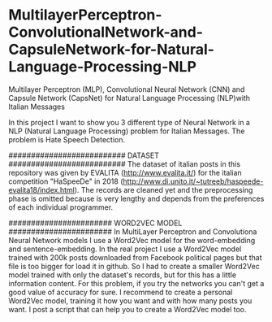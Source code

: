 # MultilayerPerceptron-ConvolutionalNetwork-and-CapsuleNetwork-for-Natural-Language-Processing-NLP
Multilayer Perceptron (MLP), Convolutional Neural Network (CNN) and Capsule Network (CapsNet) for Natural Language Processing (NLP)with Italian Messages

In this project I want to show you 3 different type of Neural Network in a NLP (Natural Language Processing) problem for Italian Messages. The problem is Hate Speech Detection.

########################## DATASET ##########################
The dataset of italian posts in this repository was given by EVALITA (http://www.evalita.it/) for the italian competition "HaSpeeDe" in 2018 (http://www.di.unito.it/~tutreeb/haspeede-evalita18/index.html).
The records are cleaned yet and the preprocessing phase is omitted because is very lengthy and depends from the preferences of each individual programmer.


####################### WORD2VEC MODEL #######################
In MultiLayer Perceptron and Convolutiona Neural Network models I use a Word2Vec model for the word-embedding and sentence-embedding. In the real project I use a Word2Vec model trained with 200k posts downloaded from Facebook political pages but that file is too bigger for load it in github. So I had to create a smaller Word2Vec model trained with only the dataset's records, but for this has a little information content. For this problem, if you try the networks you can't get a good value of accuracy for sure. I recommend to create a personal Word2Vec model, training it how you want and with how many posts you want. I post a script that can help you to create a Word2Vec model too.
